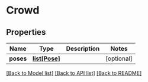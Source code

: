 # Crowd

## Properties
Name | Type | Description | Notes
------------ | ------------- | ------------- | -------------
**poses** | [**list[Pose]**](Pose.md) |  | [optional] 

[[Back to Model list]](../README.md#documentation-for-models) [[Back to API list]](../README.md#documentation-for-api-endpoints) [[Back to README]](../README.md)


